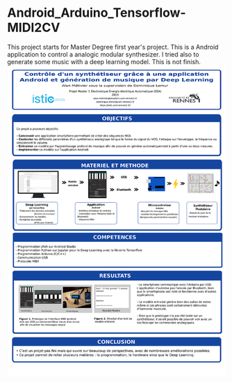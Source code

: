 # Android_Arduino_Tensorflow-MIDI2CV
This project starts for Master Degree first year's project. This is a Android application to control a analogic modular synthesizer. I tried also to generate some music with a deep learning model. This is not finish.
![alt text](DeepLearning_Android_Arduino_MIDI_USB/Alan_Metivier_PosterA2_ProjetM1EEA.png)
